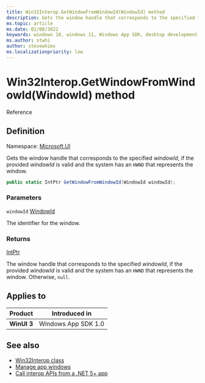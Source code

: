 ```yaml
---
title: Win32Interop.GetWindowFromWindowId(WindowId) method
description: Gets the window handle that corresponds to the specified *windowId*, if the provided *windowId* is valid and the system has an `HWND` that represents the window.
ms.topic: article
ms.date: 02/08/2022
keywords: windows 10, windows 11, Windows App SDK, desktop development, winui, Windows UI Library, app sdk, C#, interop, Win32Interop.GetDisplayIdFromMonitor, GetDisplayIdFromMonitor
ms.author: stwhi
author: stevewhims
ms.localizationpriority: low
---
```


# Win32Interop.GetWindowFromWindowId(WindowId) method

Reference

## Definition

Namespace: [Microsoft.UI](microsoft.ui.md)

Gets the window handle that corresponds to the specified *windowId*, if the provided *windowId* is valid and the system has an `HWND` that represents the window.

```csharp
public static IntPtr GetWindowFromWindowId(WindowId windowId);
```

### Parameters

`windowId` [WindowId](/windows/windows-app-sdk/api/winrt/microsoft.ui.windowid)

The identifier for the window.

### Returns

[IntPtr](/dotnet/api/system.intptr)

The window handle that corresponds to the specified *windowId*, if the provided *windowId* is valid and the system has an `HWND` that represents the window. Otherwise, `null`.

## Applies to

| Product | Introduced in |
|-|-|
|**WinUI 3**|Windows App SDK 1.0|

## See also

* [Win32Interop class](microsoft.ui.win32interop.md)
* [Manage app windows](/windows/apps/windows-app-sdk/windowing/windowing-overview)
* [Call interop APIs from a .NET 5+ app](/windows/apps/desktop/modernize/winrt-com-interop-csharp)
